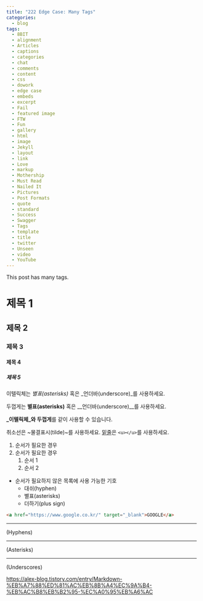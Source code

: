 ```yaml
---
title: "222 Edge Case: Many Tags"
categories:
  - blog
tags:
  - 8BIT
  - alignment
  - Articles
  - captions
  - categories
  - chat
  - comments
  - content
  - css
  - dowork
  - edge case
  - embeds
  - excerpt
  - Fail
  - featured image
  - FTW
  - Fun
  - gallery
  - html
  - image
  - Jekyll
  - layout
  - link
  - Love
  - markup
  - Mothership
  - Must Read
  - Nailed It
  - Pictures
  - Post Formats
  - quote
  - standard
  - Success
  - Swagger
  - Tags
  - template
  - title
  - twitter
  - Unseen
  - video
  - YouTube
---
```


This post has many tags.

# 제목 1
## 제목 2
### 제목 3
#### 제목 4
##### 제목 5


이텔릭체는 *별표(asterisks)* 혹은 _언더바(underscore)_를 사용하세요.

두껍게는 **별표(asterisks)** 혹은 __언더바(underscore)__를 사용하세요.

**_이텔릭체_와 두껍게**를 같이 사용할 수 있습니다.

취소선은 ~물결표시(tilde)~를 사용하세요.
<u>밑줄</u>은 `<u></u>`를 사용하세요.

1. 순서가 필요한 경우 
2. 순서가 필요한 경우 
	1. 순서 1 
	2. 순서 2 
- 순서가 필요하지 않은 목록에 사용 가능한 기호
  - 대쉬(hyphen)
  * 별표(asterisks)
  + 더하기(plus sign)


```html
<a href="https://www.google.co.kr/" target="_blank">GOOGLE</a>
```

---
(Hyphens)

***
(Asterisks)

___
(Underscores)

https://alex-blog.tistory.com/entry/Markdown-%EB%A7%88%ED%81%AC%EB%8B%A4%EC%9A%B4-%EB%AC%B8%EB%B2%95-%EC%A0%95%EB%A6%AC
